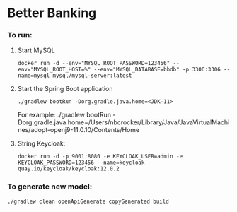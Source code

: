 # Better Banking

### To run: 

1. Start MySQL
    
    `docker run -d --env="MYSQL_ROOT_PASSWORD=123456" --env="MYSQL_ROOT_HOST=%" --env="MYSQL_DATABASE=bbdb" -p 3306:3306 --name=mysql mysql/mysql-server:latest`
    
2. Start the Spring Boot application
    
    `./gradlew bootRun -Dorg.gradle.java.home=<JDK-11>`

    
   For example: ./gradlew bootRun -Dorg.gradle.java.home=/Users/nbcrocker/Library/Java/JavaVirtualMachines/adopt-openj9-11.0.10/Contents/Home
    
3. String Keycloak: 
    
    `docker run -d -p 9001:8080 -e KEYCLOAK_USER=admin -e KEYCLOAK_PASSWORD=123456 --name=keycloak quay.io/keycloak/keycloak:12.0.2`    

### To generate new model: 
`./gradlew clean openApiGenerate copyGenerated build`

